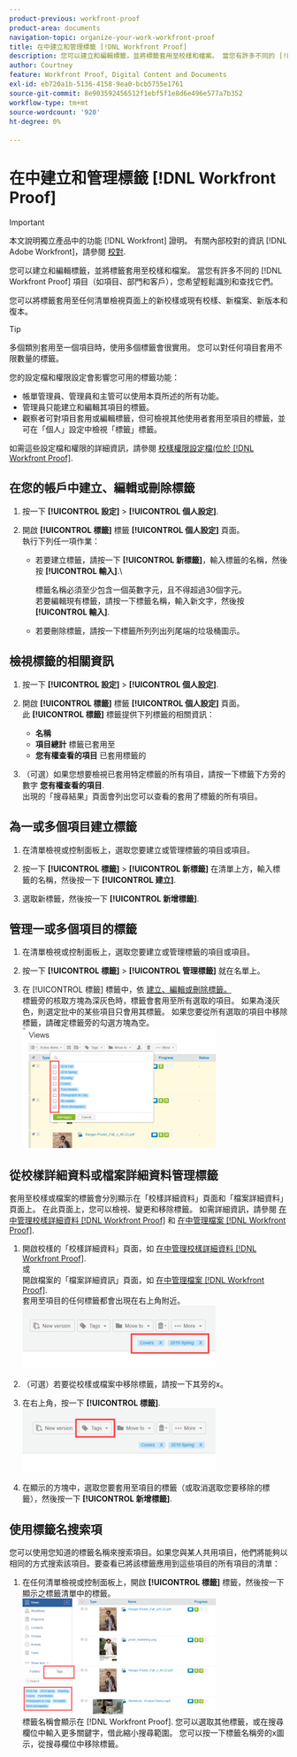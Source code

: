 ```yaml
---
product-previous: workfront-proof
product-area: documents
navigation-topic: organize-your-work-workfront-proof
title: 在中建立和管理標籤 [!DNL Workfront Proof]
description: 您可以建立和編輯標籤，並將標籤套用至校樣和檔案。 當您有許多不同的 [!DNL Workfront Proof] 項目（如項目、部門和客戶），您希望輕鬆識別和查找它們。
author: Courtney
feature: Workfront Proof, Digital Content and Documents
exl-id: eb720a1b-5136-4158-9ea0-bcb5755e1761
source-git-commit: 8e903592456512f1ebf5f1e8d6e496e577a7b352
workflow-type: tm+mt
source-wordcount: '920'
ht-degree: 0%

---
```


# 在中建立和管理標籤 [!DNL Workfront Proof]

>[!IMPORTANT]
>
>本文說明獨立產品中的功能 [!DNL Workfront] 證明。 有關內部校對的資訊 [!DNL Adobe Workfront]，請參閱 [校對](../../../review-and-approve-work/proofing/proofing.md).

您可以建立和編輯標籤，並將標籤套用至校樣和檔案。 當您有許多不同的 [!DNL Workfront Proof] 項目（如項目、部門和客戶），您希望輕鬆識別和查找它們。

您可以將標籤套用至任何清單檢視頁面上的新校樣或現有校樣、新檔案、新版本和復本。

>[!TIP]
>
>多個類別套用至一個項目時，使用多個標籤會很實用。 您可以對任何項目套用不限數量的標籤。

您的設定檔和權限設定會影響您可用的標籤功能：

* 帳單管理員、管理員和主管可以使用本頁所述的所有功能。
* 管理員只能建立和編輯其項目的標籤。
* 觀察者可對項目套用或編輯標籤，但可檢視其他使用者套用至項目的標籤，並可在「個人」設定中檢視「標籤」標籤。

如需這些設定檔和權限的詳細資訊，請參閱 [校樣權限設定檔(位於 [!DNL Workfront Proof]](../../../workfront-proof/wp-acct-admin/account-settings/proof-perm-profiles-in-wp.md).

## 在您的帳戶中建立、編輯或刪除標籤

1. 按一下 **[!UICONTROL 設定]** > **[!UICONTROL 個人設定]**.

1. 開啟 **[!UICONTROL 標籤]** 標籤 **[!UICONTROL 個人設定]** 頁面。\
   執行下列任一項作業：

   * 若要建立標籤，請按一下 **[!UICONTROL 新標籤]**，輸入標籤的名稱，然後按 **[!UICONTROL 輸入]**.\

      標籤名稱必須至少包含一個英數字元，且不得超過30個字元。\
      若要編輯現有標籤，請按一下標籤名稱，輸入新文字，然後按 **[!UICONTROL 輸入]**.

   * 若要刪除標籤，請按一下標籤所列列出列尾端的垃圾桶圖示。

## 檢視標籤的相關資訊

1. 按一下 **[!UICONTROL 設定]** > **[!UICONTROL 個人設定]**.

1. 開啟 **[!UICONTROL 標籤]** 標籤 **[!UICONTROL 個人設定]** 頁面。\
   此 **[!UICONTROL 標籤]** 標籤提供下列標籤的相關資訊：

   * **名稱**
   * **項目總計** 標籤已套用至
   * **您有權查看的項目** 已套用標籤的

1. （可選）如果您想要檢視已套用特定標籤的所有項目，請按一下標籤下方旁的數字 **您有權查看的項目**.\
   出現的「搜尋結果」頁面會列出您可以查看的套用了標籤的所有項目。

## 為一或多個項目建立標籤

1. 在清單檢視或控制面板上，選取您要建立或管理標籤的項目或項目。
1. 按一下 **[!UICONTROL 標籤]** > **[!UICONTROL 新標籤]** 在清單上方，輸入標籤的名稱，然後按一下 **[!UICONTROL 建立]**.

1. 選取新標籤，然後按一下 **[!UICONTROL 新增標籤]**.

## 管理一或多個項目的標籤

1. 在清單檢視或控制面板上，選取您要建立或管理標籤的項目或項目。
1. 按一下 **[!UICONTROL 標籤]** > **[!UICONTROL 管理標籤]** 就在名單上。

1. 在 [!UICONTROL 標籤] 標籤中，依 [建立、編輯或刪除標籤。](https://support.workfront.com/knowledge/articles/115004379508/en-us?brand_id=662728&amp;return_to=%2Fhc%2Fen-us%2Farticles%2F115004379508#CreatingEditingDeletingTag)\
   標籤旁的核取方塊為深灰色時，標籤會套用至所有選取的項目。 如果為淺灰色，則選定批中的某些項目只會用其標籤。 如果您要從所有選取的項目中移除標籤，請確定標籤旁的勾選方塊為空。\
   ![Tags_menu_-_Dark_and_light_checks.png](assets/tags-menu---dark-and-light-checks-350x217.png)

## 從校樣詳細資料或檔案詳細資料管理標籤

套用至校樣或檔案的標籤會分別顯示在「校樣詳細資料」頁面和「檔案詳細資料」頁面上。 在此頁面上，您可以檢視、變更和移除標籤。 如需詳細資訊，請參閱 [在中管理校樣詳細資料 [!DNL Workfront Proof]](../../../workfront-proof/wp-work-proofsfiles/manage-your-work/manage-proof-details.md) 和 [在中管理檔案 [!DNL Workfront Proof]](../../../workfront-proof/wp-work-proofsfiles/manage-your-work/manage-files.md).

1. 開啟校樣的「校樣詳細資料」頁面，如 [在中管理校樣詳細資料 [!DNL Workfront Proof]](../../../workfront-proof/wp-work-proofsfiles/manage-your-work/manage-proof-details.md).\
   或\
   開啟檔案的「檔案詳細資訊」頁面，如 [在中管理檔案 [!DNL Workfront Proof]](../../../workfront-proof/wp-work-proofsfiles/manage-your-work/manage-files.md).\
   套用至項目的任何標籤都會出現在右上角附近。\
   ![Tags_on_Details_page.png](assets/tags-on-details-page-350x114.png)

1. （可選）若要從校樣或檔案中移除標籤，請按一下其旁的x。
1. 在右上角，按一下 **[!UICONTROL 標籤]**.\
   ![Tags_button_on_Details_page.png](assets/tags-button-on-details-page-350x116.png)

1. 在顯示的方塊中，選取您要套用至項目的標籤（或取消選取您要移除的標籤），然後按一下 **[!UICONTROL 新增標籤]**.

## 使用標籤名搜索項

您可以使用您知道的標籤名稱來搜索項目。如果您與某人共用項目，他們將能夠以相同的方式搜索該項目。要查看已將該標籤應用到這些項目的所有項目的清單：

1. 在任何清單檢視或控制面板上，開啟 **[!UICONTROL 標籤]** 標籤，然後按一下顯示之標籤清單中的標籤。\
   ![Searching_by_tag.png](assets/searching-by-tag-350x209.png)\
   標籤名稱會顯示在 [!DNL Workfront Proof]. 您可以選取其他標籤，或在搜尋欄位中輸入更多關鍵字，借此縮小搜尋範圍。 您可以按一下標籤名稱旁的x圖示，從搜尋欄位中移除標籤。
